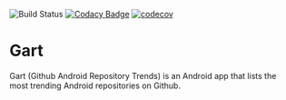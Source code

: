 ![Build Status](https://travis-ci.com/NalediMadlopha/gart.svg?branch=master) [![Codacy Badge](https://api.codacy.com/project/badge/Grade/c6d7e0f383f346dc84f1ab9fbdab1361)](https://www.codacy.com/app/NalediMadlopha/gart?utm_source=github.com&amp;utm_medium=referral&amp;utm_content=NalediMadlopha/gart&amp;utm_campaign=Badge_Grade) [![codecov](https://codecov.io/gh/NalediMadlopha/gart/branch/master/graph/badge.svg)](https://codecov.io/gh/NalediMadlopha/gart)

# Gart
Gart (Github Android Repository Trends) is an Android app that lists the most trending Android repositories on Github.
